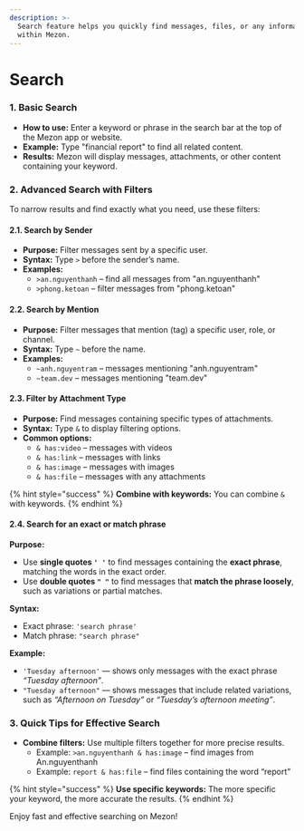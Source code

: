 ```yaml
---
description: >-
  Search feature helps you quickly find messages, files, or any information
  within Mezon.
---
```


# Search

### **1. Basic Search**

* **How to use:** Enter a keyword or phrase in the search bar at the top of the Mezon app or website.
* **Example:** Type "financial report" to find all related content.
* **Results:** Mezon will display messages, attachments, or other content containing your keyword.

### **2. Advanced Search with Filters**

To narrow results and find exactly what you need, use these filters:

#### **2.1. Search by Sender**

* **Purpose:** Filter messages sent by a specific user.
* **Syntax:** Type `>` before the sender’s name.
* **Examples:**
  * `>an.nguyenthanh` – find all messages from "an.nguyenthanh"
  * `>phong.ketoan` – filter messages from "phong.ketoan"

#### **2.2. Search by Mention**

* **Purpose:** Filter messages that mention (tag) a specific user, role, or channel.
* **Syntax:** Type `~` before the name.
* **Examples:**
  * `~anh.nguyentram` – messages mentioning "anh.nguyentram"
  * `~team.dev` – messages mentioning "team.dev"

#### **2.3. Filter by Attachment Type**

* **Purpose:** Find messages containing specific types of attachments.
* **Syntax:** Type `&` to display filtering options.
* **Common options:**
  * `& has:video` – messages with videos
  * `& has:link` – messages with links
  * `& has:image` – messages with images
  * `& has:file` – messages with any attachments

{% hint style="success" %}
**Combine with keywords:** You can combine `&` with keywords.
{% endhint %}

#### **2.4. Search for an exact or match phrase**

**Purpose:**

* Use **single quotes `' '`** to find messages containing the **exact phrase**, matching the words in the exact order.
* Use **double quotes `" "`** to find messages that **match the phrase loosely**, such as variations or partial matches.

**Syntax:**

* Exact phrase: `'search phrase'`
* Match phrase: `"search phrase"`

**Example:**

* `'Tuesday afternoon'` — shows only messages with the exact phrase _“Tuesday afternoon”_.
* `"Tuesday afternoon"` — shows messages that include related variations, such as _“Afternoon on Tuesday”_ or _“Tuesday’s afternoon meeting”_.

### **3. Quick Tips for Effective Search**

* **Combine filters:** Use multiple filters together for more precise results.
  * Example: `>an.nguyenthanh & has:image` – find images from An.nguyenthanh
  * Example: `report & has:file` – find files containing the word “report”

{% hint style="success" %}
**Use specific keywords:** The more specific your keyword, the more accurate the results.
{% endhint %}

Enjoy fast and effective searching on Mezon!
